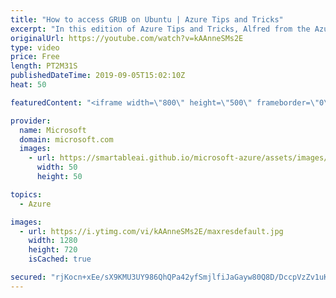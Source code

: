 ```yaml
---
title: "How to access GRUB on Ubuntu | Azure Tips and Tricks"
excerpt: "In this edition of Azure Tips and Tricks, Alfred from the Azure Serial Console team will show you how to enable GRUB on your Ubuntu virtual machine. You will also learn how to use GRUB to enter single user mode.   For more tips and tricks, visit: http://azuredev.tips   Get started with 12 months of free"
originalUrl: https://youtube.com/watch?v=kAAnneSMs2E
type: video
price: Free
length: PT2M31S
publishedDateTime: 2019-09-05T15:02:10Z
heat: 50

featuredContent: "<iframe width=\"800\" height=\"500\" frameborder=\"0\" src=\"https://www.youtube.com/embed/kAAnneSMs2E\" allow=\"accelerometer; autoplay; encrypted-media; gyroscope; picture-in-picture\" allowfullscreen></iframe>"

provider:
  name: Microsoft
  domain: microsoft.com
  images:
    - url: https://smartableai.github.io/microsoft-azure/assets/images/organizations/microsoft.com-50x50.jpg
      width: 50
      height: 50

topics:
  - Azure

images:
  - url: https://i.ytimg.com/vi/kAAnneSMs2E/maxresdefault.jpg
    width: 1280
    height: 720
    isCached: true

secured: "rjKocn+xEe/sX9KMU3UY986QhQPa42yfSmjlfiJaGayw80Q8D/DccpVzZv1uK6BdOpw8r/rTVqBvpccSyAHldDKL+Bu2mT3VGOpOi2cS1taEwrl9tc2E4uYRX0NaOcN1pKuV48OLbq3bf4xDQCN6p8yp+ZXfhUD0zeYLy3jNzlaeeXjEEa3M6vKAUfC5w96lPj08+BNfcgU3+airkbfWRCNLTAXP6tcKYJhz3xfItEbsMXRiPmaBy1fKwf/WI4eoEzBvyalYYWHkBClRAv6I+TNdhjdCgTbyZBBIdk/cKuTwxf5HWKTz7dEGR1pdPixHDSVugRrFR8JntY3Kf2w7Rfd/JjmP36+0KbrCT9x9wSbICTNDZxFypBW3kBkIuGuDR25SFPa4/S+ibR2IjQBoE2JFnH//cXVAkrG91MC26Kg=;yXsGxYmQOGZ3fwiP/zZ57Q=="
---
```


